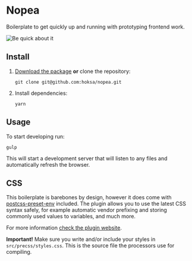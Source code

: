# Nopea
Boilerplate to get quickly up and running with prototyping frontend work.

![Be quick about it](http://i61.tinypic.com/1z2es2a.jpg)

## Install

1. [Download the package](https://github.com/hoksa/nopea/archive/master.zip) **or** clone the repository:

	```
	git clone git@github.com:hoksa/nopea.git
	```

2. Install dependencies:

	```
	yarn
	```

## Usage

To start developing run:

```
gulp
```

This will start a development server that will listen to any files and automatically refresh the browser.

## CSS

This boilerplate is barebones by design, however it does come with [postcss-preset-env](https://preset-env.cssdb.org/) included. The plugin allows you to use the latest CSS syntax safely, for example automatic vendor prefixing and storing commonly used values to variables, and much more.

For more information [check the plugin website](https://preset-env.cssdb.org/).

**Important!** Make sure you write and/or include your styles in `src/precss/styles.css`. This is the source file the processors use for compiling.
